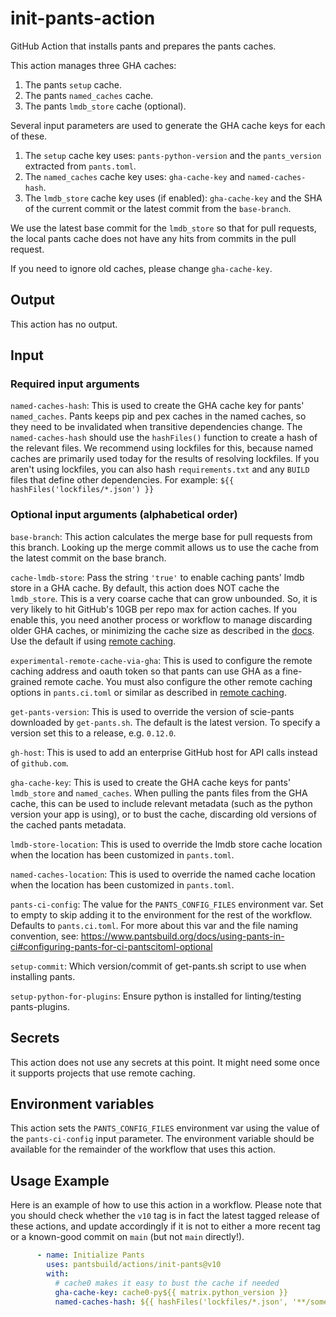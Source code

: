 # init-pants-action

GitHub Action that installs pants and prepares the pants caches.

This action manages three GHA caches:
1. The pants `setup` cache.
2. The pants `named_caches` cache.
3. The pants `lmdb_store` cache (optional).

Several input parameters are used to generate the GHA cache keys for each of these.

1. The `setup` cache key uses:
   `pants-python-version` and the `pants_version` extracted from `pants.toml`.
2. The `named_caches` cache key uses:
   `gha-cache-key` and `named-caches-hash`.
3. The `lmdb_store` cache key uses (if enabled):
   `gha-cache-key` and the SHA of the current commit or the latest commit from the `base-branch`.

We use the latest base commit for the `lmdb_store` so that for pull requests,
the local pants cache does not have any hits from commits in the pull request.

If you need to ignore old caches, please change `gha-cache-key`.

## Output

This action has no output.

## Input

### Required input arguments

`named-caches-hash`: This is used to create the GHA cache key for pants' `named_caches`.
Pants keeps pip and pex caches in the named caches, so they need to be invalidated
when transitive dependencies change. The `named-caches-hash` should use the
`hashFiles()` function to create a hash of the relevant files. We recommend using
lockfiles for this, because named caches are primarily used today for the results of
resolving lockfiles. If you aren't using lockfiles, you can also hash
`requirements.txt` and any `BUILD` files that define other dependencies.
For example: `${{ hashFiles('lockfiles/*.json') }}`

### Optional input arguments (alphabetical order)

`base-branch`: This action calculates the merge base for pull requests from this branch.
Looking up the merge commit allows us to use the cache from the latest commit on the base branch.

`cache-lmdb-store`: Pass the string `'true'` to enable caching pants' lmdb store in
a GHA cache. By default, this action does NOT cache the `lmdb_store`.
This is a very coarse cache that can grow unbounded. So, it is very likely to hit
GitHub's 10GB per repo max for action caches. If you enable this, you need another
process or workflow to manage discarding older GHA caches, or minimizing the cache size
as described in the [docs](https://www.pantsbuild.org/docs/using-pants-in-ci).
Use the default if using [remote caching](https://www.pantsbuild.org/docs/remote-caching).

`experimental-remote-cache-via-gha`: This is used to configure the remote caching address
and oauth token so that pants can use GHA as a fine-grained remote cache. You must also
configure the other remote caching options in `pants.ci.toml` or similar as described in
[remote caching](https://www.pantsbuild.org/2.20/docs/using-pants/remote-caching-and-execution/remote-caching#github-actions-cache).

`get-pants-version`: This is used to override the version of scie-pants
downloaded by `get-pants.sh`. The default is the latest version. To specify a
version set this to a release, e.g. `0.12.0`.

`gh-host`: This is used to add an enterprise GitHub host for API calls instead of `github.com`.

`gha-cache-key`: This is used to create the GHA cache keys for pants' `lmdb_store`
and `named_caches`. When pulling the pants files from the GHA cache,
this can be used to include relevant metadata (such as the python version your app is using),
or to bust the cache, discarding old versions of the cached pants metadata.

`lmdb-store-location`: This is used to override the lmdb store cache location when the location
has been customized in `pants.toml`.

`named-caches-location`: This is used to override the named cache location when the location
has been customized in `pants.toml`.

`pants-ci-config`: The value for the `PANTS_CONFIG_FILES` environment var.
Set to empty to skip adding it to the environment for the rest of the workflow.
Defaults to `pants.ci.toml`.
For more about this var and the file naming convention, see:
https://www.pantsbuild.org/docs/using-pants-in-ci#configuring-pants-for-ci-pantscitoml-optional

`setup-commit`: Which version/commit of get-pants.sh script to use when installing pants.

`setup-python-for-plugins`: Ensure python is installed for linting/testing pants-plugins.

## Secrets

This action does not use any secrets at this point. It might need some once it supports projects that use remote caching.

## Environment variables

This action sets the `PANTS_CONFIG_FILES` environment var using the value of the `pants-ci-config` input parameter.
The environment variable should be available for the remainder of the workflow that uses this action.

## Usage Example

Here is an example of how to use this action in a workflow. Please note that you should check whether the `v10` tag is in fact the latest tagged release of these actions, and update accordingly if it is not to either a more recent tag or a known-good commit on `main` (but not `main` directly!).

```yaml
      - name: Initialize Pants
        uses: pantsbuild/actions/init-pants@v10
        with:
          # cache0 makes it easy to bust the cache if needed
          gha-cache-key: cache0-py${{ matrix.python_version }}
          named-caches-hash: ${{ hashFiles('lockfiles/*.json', '**/something-else.lock') }}
```
